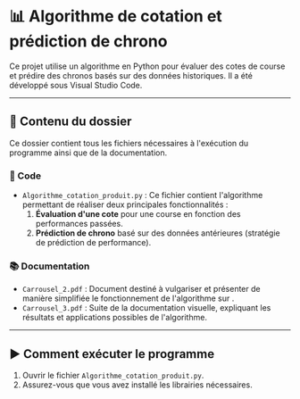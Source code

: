 # 📊 Algorithme de cotation et prédiction de chrono

Ce projet utilise un algorithme en Python pour évaluer des cotes de course et prédire des chronos basés sur des données historiques. Il a été développé sous Visual Studio Code.

---

## 📁 Contenu du dossier

Ce dossier contient tous les fichiers nécessaires à l'exécution du programme ainsi que de la documentation.

### 🧠 Code
- `Algorithme_cotation_produit.py` : Ce fichier contient l'algorithme permettant de réaliser deux principales fonctionnalités :
  1. **Évaluation d'une cote** pour une course en fonction des performances passées.
  2. **Prédiction de chrono** basé sur des données antérieures (stratégie de prédiction de performance).

### 📚 Documentation
- `Carrousel_2.pdf` : Document destiné à vulgariser et présenter de manière simplifiée le fonctionnement de l'algorithme sur .
- `Carrousel_3.pdf` : Suite de la documentation visuelle, expliquant les résultats et applications possibles de l'algorithme.

---

## ▶️ Comment exécuter le programme

1. Ouvrir le fichier `Algorithme_cotation_produit.py`.
2. Assurez-vous que vous avez installé les librairies nécessaires.

